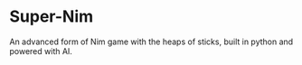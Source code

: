 # Super-Nim

An advanced form of Nim game with the heaps of sticks, built in python and powered with AI. 
